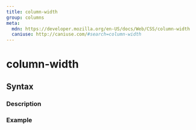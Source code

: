 ```yaml
---
title: column-width
group: columns
meta:
  mdn: https://developer.mozilla.org/en-US/docs/Web/CSS/column-width
  caniuse: http://caniuse.com/#search=column-width
---
```


# column-width
<!--- Introduction for column-width, keep it brief and set the overall context -->

## Syntax
<!--- Introduce the various syntax for column-width -->

### Description
<!--- For each major section of syntax, provide a description explaining its usage further -->

### Example
<!--- Provide code examples for the syntax block you're currently describing -->